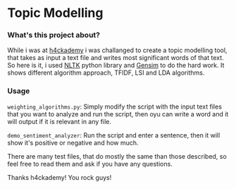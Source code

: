 # Topic Modelling 

### What's this project about? 

While i was at [h4ckademy](http://www.h4ckademy.com/) i was challanged to create a topic modelling tool, that takes as input a text file and writes most significant words of that text. 
So here is it, i used [NLTK](http://www.nltk.org/) python library and [Gensim](https://radimrehurek.com/gensim/) to do the hard work. 
It shows different algorithm approach, TFIDF, LSI and LDA algorithms. 

### Usage  

```weighting_algorithms.py```: Simply modify the script with the input text files that you want to analyze and run the script, then oyu can write a word and it will output if it is relevant in any file. 

```demo_sentiment_analyzer```: Run the script and enter a sentence, then it will show it's positive or negative and how much. 

There are many test files, that do mostly the same than those described, so feel free to read them and ask if you have any questions. 

Thanks h4ckademy! You rock guys! 